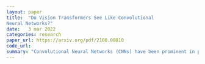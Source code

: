 ```yaml
---
layout: paper
title:  "Do Vision Transformers See Like Convolutional
Neural Networks?"
date:   3 mar 2022
categories: research
paper_url: https://arxiv.org/pdf/2108.08810
code_url: 
summary: "Convolutional Neural Networks (CNNs) have been prominent in processing visual data, but recent studies show Vision Transformers (ViTs) can match or outperform CNNs in image classification. This work examines how ViTs solve classification tasks, discovering significant differences from CNNs, including uniformity in ViT representations across layers due to self-attention and residual connections that enhance feature propagation. ViTs also maintain spatial information effectively, influenced by classification methods. The study further explores how dataset scale affects ViT features and their transferability, linking these findings to new architectures like MLP-Mixer."
---
```


